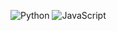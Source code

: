 ![Python](https://img.shields.io/badge/Python-%20%F0%9F%92%BB-blue)
![JavaScript](https://img.shields.io/badge/JavaScript-%20%F0%9F%92%BB-yellow)
